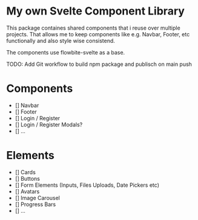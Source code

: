 # My own Svelte Component Library
This package containes shared components that i reuse over multiple projects.
That allows me to keep components like e.g. Navbar, Footer, etc functionally and also style wise consistend.

The components use flowbite-svelte as a base.

TODO: Add Git workflow to build npm package and publisch on main push


# Components 
- [] Navbar
- [] Footer
- [] Login / Register
- [] Login / Register Modals?
- [] ...

# Elements
- [] Cards
- [] Buttons
- [] Form Elements (Inputs, Files Uploads, Date Pickers etc)
- [] Avatars
- [] Image Carousel
- [] Progress Bars
- [] ...